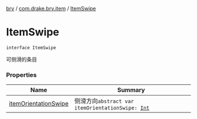 [brv](../../index.md) / [com.drake.brv.item](../index.md) / [ItemSwipe](./index.md)

# ItemSwipe

`interface ItemSwipe`

可侧滑的条目

### Properties

| Name | Summary |
|---|---|
| [itemOrientationSwipe](item-orientation-swipe.md) | 侧滑方向`abstract var itemOrientationSwipe: `[`Int`](https://kotlinlang.org/api/latest/jvm/stdlib/kotlin/-int/index.html) |
